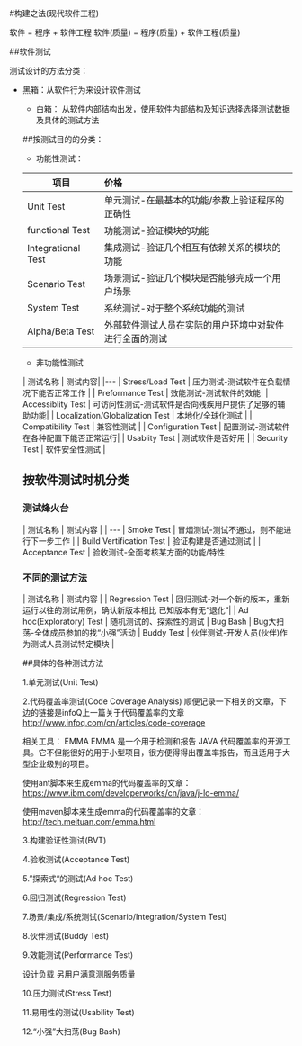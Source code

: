 #构建之法(现代软件工程)

软件 = 程序 + 软件工程
软件(质量) = 程序(质量) + 软件工程(质量)

##软件测试

测试设计的方法分类：

*  黑箱：从软件行为来设计软件测试
   
   *  白箱： 从软件内部结构出发，使用软件内部结构及知识选择选择测试数据及具体的测试方法

   ##按测试目的的分类：

   * 功能性测试：

   | 项目        | 价格   |
   |   -----     | :---- |    
   | Unit Test | 单元测试-在最基本的功能/参数上验证程序的正确性|
   | functional Test | 功能测试-验证模块的功能|
   | Integrational Test | 集成测试-验证几个相互有依赖关系的模块的功能|
   | Scenario Test | 场景测试-验证几个模块是否能够完成一个用户场景 |
   | System Test | 系统测试-对于整个系统功能的测试 |
   | Alpha/Beta Test | 外部软件测试人员在实际的用户环境中对软件进行全面的测试

   * 非功能性测试

   | 测试名称 | 测试内容|
   |---
   | Stress/Load Test | 压力测试-测试软件在负载情况下能否正常工作 |
   | Preformance Test | 效能测试-测试软件的效能|
   | Accessiblity Test | 可访问性测试-测试软件是否向残疾用户提供了足够的辅助功能|
   | Localization/Globalization Test | 本地化/全球化测试 |
   | Compatibility Test | 兼容性测试 |
   | Configuration Test | 配置测试-测试软件在各种配置下能否正常运行|
   | Usablity Test | 测试软件是否好用 |
   | Security Test | 软件安全性测试 |

   ## 按软件测试时机分类

   ### 测试烽火台

   | 测试名称 | 测试内容 |
   | ---
   | Smoke Test | 冒烟测试-测试不通过，则不能进行下一步工作 |
   | Build Vertification Test | 验证构建是否通过测试 |
   | Acceptance Test | 验收测试-全面考核某方面的功能/特性|

   ### 不同的测试方法

   | 测试名称 | 测试内容 |
   | Regression Test | 回归测试-对一个新的版本，重新运行以往的测试用例，确认新版本相比 已知版本有无“退化”|
   | Ad hoc(Exploratory) Test | 随机测试的、探索性的测试 
   | Bug Bash | Bug大扫荡-全体成员参加的找“小强”活动
   | Buddy Test | 伙伴测试-开发人员(伙伴)作为测试人员测试特定模块 |


   ##具体的各种测试方法

   1.单元测试(Unit Test)

   2.代码覆盖率测试(Code Coverage Analysis)
   顺便记录一下相关的文章，下边的链接是infoQ上一篇关于代码覆盖率的文章
   http://www.infoq.com/cn/articles/code-coverage

   相关工具：
   EMMA
   EMMA 是一个用于检测和报告 JAVA 代码覆盖率的开源工具。它不但能很好的用于小型项目，很方便得得出覆盖率报告，而且适用于大型企业级别的项目。

   使用ant脚本来生成emma的代码覆盖率的文章：
   https://www.ibm.com/developerworks/cn/java/j-lo-emma/

   使用maven脚本来生成emma的代码覆盖率的文章：
   http://tech.meituan.com/emma.html

   3.构建验证性测试(BVT)

   4.验收测试(Acceptance Test)

   5.”探索式“的测试(Ad hoc Test)

   6.回归测试(Regression Test)

   7.场景/集成/系统测试(Scenario/Integration/System Test)

   8.伙伴测试(Buddy Test)

   9.效能测试(Performance Test)

     设计负载
       另用户满意测服务质量
        
	10.压力测试(Stress Test)

	11.易用性的测试(Usability Test)

	12.“小强”大扫荡(Bug Bash)



